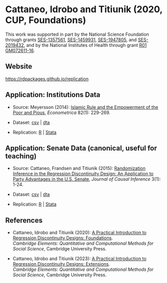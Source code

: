 # Cattaneo, Idrobo and Titiunik (2020, CUP, Foundations)

This work was supported in part by the National Science Foundation through grants [SES-1357561](https://www.nsf.gov/awardsearch/showAward?AWD_ID=1357561), [SES-1459931](https://www.nsf.gov/awardsearch/showAward?AWD_ID=1459931), [SES-1947805](https://www.nsf.gov/awardsearch/showAward?AWD_ID=1947805), and [SES-2019432](https://www.nsf.gov/awardsearch/showAward?AWD_ID=2019432), and by the National Institutes of Health through grant [R01 GM072611-16](https://reporter.nih.gov/project-details/10093056).

## Website

https://rdpackages.github.io/replication

## Application: Institutions Data

- Source: Meyersson (2014): [Islamic Rule and the Empowerment of the Poor and Pious](https://doi.org/10.3982/ecta9878), _Econometrica_ 82(1): 229-269.

- Dataset: [csv](CIT_2019_Cambridge_polecon.csv) | [dta](CIT_2019_Cambridge_polecon.dta)

- Replication: [R](CIT_2019_Cambridge_polecon-Vol1.R) | [Stata](CIT_2019_Cambridge_polecon-Vol1.do)

## Application: Senate Data (canonical, useful for teaching)

- Source: Cattaneo, Frandsen and Titiunik (2015): [Randomization Inference in the Regression Discontinuity Design: An Application to Party Advantages in the U.S. Senate](https://rdpackages.github.io/references/Cattaneo-Frandsen-Titiunik_2015_JCI.pdf), _Journal of Causal Inference_ 3(1): 1-24.

- Dataset: [csv](CIT_2019_Cambridge_senate.csv) | [dta](CIT_2019_Cambridge_senate.dta)

- Replication: [R](CIT_2019_Cambridge_senate.R) | [Stata](CIT_2019_Cambridge_senate.do)

## References

- Cattaneo, Idrobo and Titiunik (2020): [A Practical Introduction to Regression Discontinuity Designs: Foundations](https://rdpackages.github.io/references/Cattaneo-Idrobo-Titiunik_2020_CUP.pdf).<br>
_Cambridge Elements: Quantitative and Computational Methods for Social Science_, Cambridge University Press.

- Cattaneo, Idrobo and Titiunik (2023): [A Practical Introduction to Regression Discontinuity Designs: Extensions](https://rdpackages.github.io/references/Cattaneo-Idrobo-Titiunik_2023_CUP.pdf).<br>
_Cambridge Elements: Quantitative and Computational Methods for Social Science_, Cambridge University Press.

<br><br>
